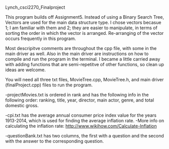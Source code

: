Lynch_csci2270_Finalproject

This program builds off Assignment5. Instead of using a Binary Search Tree, Vectors are used for the main data structure type. I chose vectors becasue 1; I am familiar with them and 2; they are easier to manipulate, in terms of sorting the order in which the vector is arranged. Re-arranging of the vector occurs frequently in this program.

Most descripitve comments are throughout the cpp file, with some in the main driver as well. Also in the main driver are instructions on how to compile and run the program in the terminal. I became a little carried away with adding functions that are semi-repetitve of other functions, so clean up ideas are welcome.

You will need all three txt files, MovieTree.cpp, MovieTree.h, and main driver (finalProject.cpp) files to run the program.

-projectMovies.txt is ordered in rank and has the following info in the following order:
  ranking, title, year, director, main actor, genre, and total domestic gross.

-cpi.txt has the average annual consumer price index value for the years 1913-2014, which is used for finding the average inflation rate.
    -More info on calculating the inflation rate: http://www.wikihow.com/Calculate-Inflation

-questionBank.txt has two columns, the first with a question and the second with the answer to the corresponding question.




